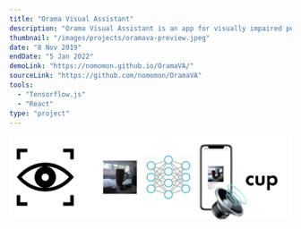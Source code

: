 ```yaml
---
title: "Orama Visual Assistant"
description: "Orama Visual Assistant is an app for visually impaired people that announces objects detected using user's phone camera."
thumbnail: "/images/projects/oramava-preview.jpeg"
date: "8 Nov 2019"
endDate: "5 Jan 2022"
demoLink: "https://nomomon.github.io/OramaVA/"
sourceLink: "https://github.com/nomomon/OramaVA"
tools:
  - "Tensorflow.js"
  - "React"
type: "project"
---
```


![orama-va](/images/projects/oramava-preview.jpeg)
